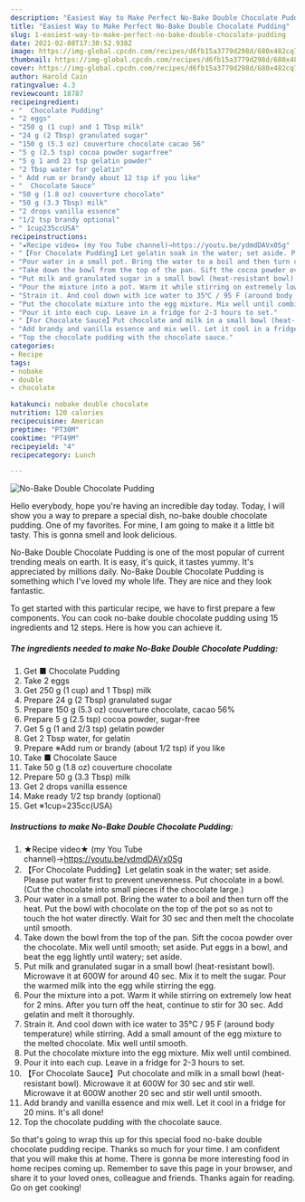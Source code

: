 ```yaml
---
description: "Easiest Way to Make Perfect No-Bake Double Chocolate Pudding"
title: "Easiest Way to Make Perfect No-Bake Double Chocolate Pudding"
slug: 1-easiest-way-to-make-perfect-no-bake-double-chocolate-pudding
date: 2021-02-08T17:30:52.938Z
image: https://img-global.cpcdn.com/recipes/d6fb15a3779d298d/680x482cq70/no-bake-double-chocolate-pudding-recipe-main-photo.jpg
thumbnail: https://img-global.cpcdn.com/recipes/d6fb15a3779d298d/680x482cq70/no-bake-double-chocolate-pudding-recipe-main-photo.jpg
cover: https://img-global.cpcdn.com/recipes/d6fb15a3779d298d/680x482cq70/no-bake-double-chocolate-pudding-recipe-main-photo.jpg
author: Harold Cain
ratingvalue: 4.3
reviewcount: 18787
recipeingredient:
- "  Chocolate Pudding"
- "2 eggs"
- "250 g (1 cup) and 1 Tbsp milk"
- "24 g (2 Tbsp) granulated sugar"
- "150 g (5.3 oz) couverture chocolate cacao 56"
- "5 g (2.5 tsp) cocoa powder sugarfree"
- "5 g 1 and 23 tsp gelatin powder"
- "2 Tbsp water for gelatin"
- " Add rum or brandy about 12 tsp if you like"
- "  Chocolate Sauce"
- "50 g (1.8 oz) couverture chocolate"
- "50 g (3.3 Tbsp) milk"
- "2 drops vanilla essence"
- "1/2 tsp brandy optional"
- " 1cup235ccUSA"
recipeinstructions:
- "★Recipe video★ (my You Tube channel)→https://youtu.be/ydmdDAVx0Sg"
- "【For Chocolate Pudding】Let gelatin soak in the water; set aside. Please put water first to prevent unevenness. Put chocolate in a bowl. (Cut the chocolate into small pieces if the chocolate large.)"
- "Pour water in a small pot. Bring the water to a boil and then turn off the heat. Put the bowl with chocolate on the top of the pot so as not to touch the hot water directly. Wait for 30 sec and then melt the chocolate until smooth."
- "Take down the bowl from the top of the pan. Sift the cocoa powder over the chocolate. Mix well until smooth; set aside. Put eggs in a bowl, and beat the egg lightly until watery; set aside."
- "Put milk and granulated sugar in a small bowl (heat-resistant bowl). Microwave it at 600W for around 40 sec. Mix it to melt the sugar. Pour the warmed milk into the egg while stirring the egg."
- "Pour the mixture into a pot. Warm it while stirring on extremely low heat for 2 mins. After you turn off the heat, continue to stir for 30 sec. Add gelatin and melt it thoroughly."
- "Strain it. And cool down with ice water to 35℃ / 95 F (around body temperature) while stirring. Add a small amount of the egg mixture to the melted chocolate. Mix well until smooth."
- "Put the chocolate mixture into the egg mixture. Mix well until combined."
- "Pour it into each cup. Leave in a fridge for 2-3 hours to set."
- "【For Chocolate Sauce】Put chocolate and milk in a small bowl (heat-resistant bowl). Microwave it at 600W for 30 sec and stir well. Microwave it at 600W another 20 sec and stir well until smooth."
- "Add brandy and vanilla essence and mix well. Let it cool in a fridge for 20 mins. It&#39;s all done!"
- "Top the chocolate pudding with the chocolate sauce."
categories:
- Recipe
tags:
- nobake
- double
- chocolate

katakunci: nobake double chocolate 
nutrition: 120 calories
recipecuisine: American
preptime: "PT30M"
cooktime: "PT49M"
recipeyield: "4"
recipecategory: Lunch

---
```



![No-Bake Double Chocolate Pudding](https://img-global.cpcdn.com/recipes/d6fb15a3779d298d/680x482cq70/no-bake-double-chocolate-pudding-recipe-main-photo.jpg)

Hello everybody, hope you're having an incredible day today. Today, I will show you a way to prepare a special dish, no-bake double chocolate pudding. One of my favorites. For mine, I am going to make it a little bit tasty. This is gonna smell and look delicious.

No-Bake Double Chocolate Pudding is one of the most popular of current trending meals on earth. It is easy, it's quick, it tastes yummy. It's appreciated by millions daily. No-Bake Double Chocolate Pudding is something which I've loved my whole life. They are nice and they look fantastic.




To get started with this particular recipe, we have to first prepare a few components. You can cook no-bake double chocolate pudding using 15 ingredients and 12 steps. Here is how you can achieve it.

<!--inarticleads1-->

##### The ingredients needed to make No-Bake Double Chocolate Pudding:

1. Get  ■ Chocolate Pudding
1. Take 2 eggs
1. Get 250 g (1 cup) and 1 Tbsp) milk
1. Prepare 24 g (2 Tbsp) granulated sugar
1. Prepare 150 g (5.3 oz) couverture chocolate, cacao 56%
1. Prepare 5 g (2.5 tsp) cocoa powder, sugar-free
1. Get 5 g (1 and 2/3 tsp) gelatin powder
1. Get 2 Tbsp water, for gelatin
1. Prepare  ※Add rum or brandy (about 1/2 tsp) if you like
1. Take  ■ Chocolate Sauce
1. Take 50 g (1.8 oz) couverture chocolate
1. Prepare 50 g (3.3 Tbsp) milk
1. Get 2 drops vanilla essence
1. Make ready 1/2 tsp brandy (optional)
1. Get  ※1cup=235cc(USA)




<!--inarticleads2-->

##### Instructions to make No-Bake Double Chocolate Pudding:

1. ★Recipe video★ (my You Tube channel)→https://youtu.be/ydmdDAVx0Sg
1. 【For Chocolate Pudding】Let gelatin soak in the water; set aside. Please put water first to prevent unevenness. Put chocolate in a bowl. (Cut the chocolate into small pieces if the chocolate large.)
1. Pour water in a small pot. Bring the water to a boil and then turn off the heat. Put the bowl with chocolate on the top of the pot so as not to touch the hot water directly. Wait for 30 sec and then melt the chocolate until smooth.
1. Take down the bowl from the top of the pan. Sift the cocoa powder over the chocolate. Mix well until smooth; set aside. Put eggs in a bowl, and beat the egg lightly until watery; set aside.
1. Put milk and granulated sugar in a small bowl (heat-resistant bowl). Microwave it at 600W for around 40 sec. Mix it to melt the sugar. Pour the warmed milk into the egg while stirring the egg.
1. Pour the mixture into a pot. Warm it while stirring on extremely low heat for 2 mins. After you turn off the heat, continue to stir for 30 sec. Add gelatin and melt it thoroughly.
1. Strain it. And cool down with ice water to 35℃ / 95 F (around body temperature) while stirring. Add a small amount of the egg mixture to the melted chocolate. Mix well until smooth.
1. Put the chocolate mixture into the egg mixture. Mix well until combined.
1. Pour it into each cup. Leave in a fridge for 2-3 hours to set.
1. 【For Chocolate Sauce】Put chocolate and milk in a small bowl (heat-resistant bowl). Microwave it at 600W for 30 sec and stir well. Microwave it at 600W another 20 sec and stir well until smooth.
1. Add brandy and vanilla essence and mix well. Let it cool in a fridge for 20 mins. It&#39;s all done!
1. Top the chocolate pudding with the chocolate sauce.




So that's going to wrap this up for this special food no-bake double chocolate pudding recipe. Thanks so much for your time. I am confident that you will make this at home. There is gonna be more interesting food in home recipes coming up. Remember to save this page in your browser, and share it to your loved ones, colleague and friends. Thanks again for reading. Go on get cooking!
